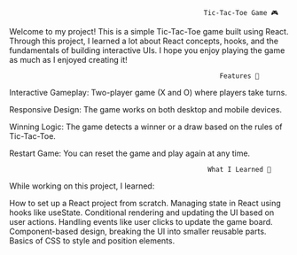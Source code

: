                                                      Tic-Tac-Toe Game 🎮
Welcome to my project! This is a simple Tic-Tac-Toe game built using React.
Through this project, I learned a lot about React concepts, hooks, and the fundamentals of building interactive UIs.
I hope you enjoy playing the game as much as I enjoyed creating it!

                                                         Features 🚀
Interactive Gameplay: Two-player game (X and O) where players take turns.

Responsive Design: The game works on both desktop and mobile devices.

Winning Logic: The game detects a winner or a draw based on the rules of Tic-Tac-Toe.

Restart Game: You can reset the game and play again at any time.

                                                      What I Learned 🧠
While working on this project, I learned:

How to set up a React project from scratch.
Managing state in React using hooks like useState.
Conditional rendering and updating the UI based on user actions.
Handling events like user clicks to update the game board.
Component-based design, breaking the UI into smaller reusable parts.
Basics of CSS to style and position elements.
